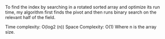 To find the index by searching in a rotated sorted array and optimize its run time,
my algorithm first finds the pivot and then runs binary search on the relevant half of the field.

Time complexity: O(log2 (n))
Space Complexity: O(1)
Where n is the array size. 